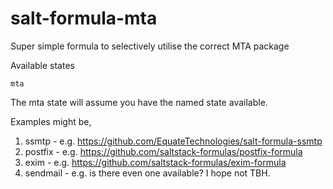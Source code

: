 # salt-formula-mta

Super simple formula to selectively utilise the correct MTA package

Available states

```mta```

The mta state will assume you have the named state available.

Examples might be,

1. ssmtp - e.g. https://github.com/EquateTechnologies/salt-formula-ssmtp
2. postfix - e.g. https://github.com/saltstack-formulas/postfix-formula
3. exim - e.g. https://github.com/saltstack-formulas/exim-formula
4. sendmail - e.g. is there even one available? I hope not TBH.
